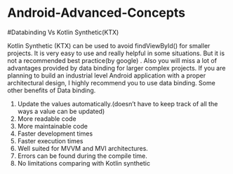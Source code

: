 # Android-Advanced-Concepts

#Databinding Vs Kotlin Synthetic(KTX)

Kotlin Synthetic (KTX) can be used to avoid findViewById()  for smaller projects. It is very easy to use and really helpful in some situations.
But it is not a recommended best practice(by google) . Also you will miss a lot of advantages provided by data binding for larger complex projects. If you are planning to build an industrial level Android application with a proper architectural design, I highly recommend you to use data binding.
Some other benefits of Data binding.

1) Update the values automatically.(doesn’t have to keep track of all the ways a value can be updated)
2) More readable code
3) More maintainable code
4) Faster development times
5) Faster execution times
6) Well suited for MVVM and MVI architectures.
7) Errors can be found during the compile time.
8) No limitations comparing with Kotlin synthetic





